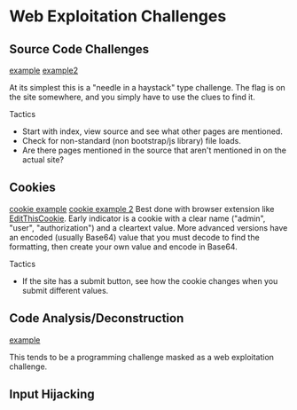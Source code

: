 Web Exploitation Challenges
===============

Source Code Challenges
-----------------------
[example](https://jupiter.challenges.picoctf.org/problem/9670/)
[example2](https://jupiter.challenges.picoctf.org/problem/56830/)

At its simplest this is a "needle in a haystack" type challenge. The flag is on the site somewhere, and you simply have to use the clues to find it.

Tactics
* Start with index, view source and see what other pages are mentioned.
* Check for non-standard (non bootstrap/js library) file loads.
* Are there pages mentioned in the source that aren't mentioned in on the actual site?


Cookies
-----------------------
[cookie example](http://mercury.picoctf.net:64944/)
[cookie example 2](https://jupiter.challenges.picoctf.org/problem/44573/)
Best done with browser extension like [EditThisCookie](http://www.editthiscookie.com/). Early indicator is a cookie with a clear name ("admin", "user", "authorization") and a cleartext value. More advanced versions have an encoded (usually Base64) value that you must decode to find the formatting, then create your own value and encode in Base64.

Tactics
* If the site has a submit button, see how the cookie changes when you submit different values.


Code Analysis/Deconstruction
-----------------------
[example](https://jupiter.challenges.picoctf.org/problem/17682/)

This tends to be a programming challenge masked as a web exploitation challenge.


Input Hijacking
-----------------------


